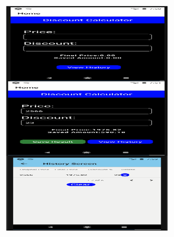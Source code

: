 <img align = "left" alt="GIF" src="Capture.png" width="430" height="200"/>
<img align = "left" alt="GIF" src="Capture2.png" width="430" height="200"/>
<img align = "left" alt="GIF" src="Capture3.png" width="430" height="200"/>